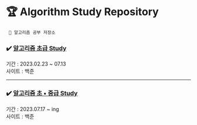 # 🏆 Algorithm Study Repository

```
 🔑 알고리즘 공부 저장소
```

### ✔️ [알고리즘 초급 Study](src/beginner)
기간 : 2023.02.23 ~ 07.13  
사이트 : 백준
<br>

---
### ✔️ [알고리즘 초 • 중급 Study](src/ibeginner)
기간 : 2023.07.17  ~ ing  
사이트 : 백준